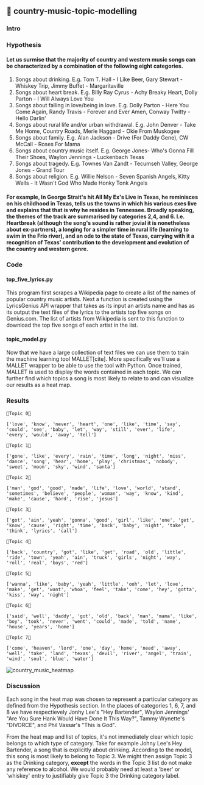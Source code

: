 ## 🍻 country-music-topic-modelling

### Intro 

#### 

### Hypothesis

#### Let us surmise that the majority of country and western music songs can be characterized by a combination of the following eight categories.
1. Songs about drinking. E.g. Tom T. Hall - I Like Beer, Gary Stewart - Whiskey Trip, Jimmy Buffet - Margaritaville
2. Songs about heart break. E.g. Billy Ray Cyrus - Achy Breaky Heart, Dolly Parton - I Will Always Love You 
3. Songs about falling in love/being in love. E.g. Dolly Parton - Here You Come Again, Randy Travis - Forever and Ever Amen, Conway Twitty - Hello Darlin'
4. Songs about rural life and/or urban withdrawal. E.g. John Denver - Take Me Home, Country Roads, Merle Haggard - Okie From Muskogee
5. Songs about family. E.g. Alan Jackson - Drive (For Daddy Gene), CW McCall - Roses For Mama
6. Songs about country music itself. E.g. George Jones- Who's Gonna Fill Their Shoes, Waylon Jennings - Luckenbach Texas
7. Songs about tragedy. E.g. Townes Van Zandt - Tecumseh Valley, George Jones - Grand Tour
8. Songs about religion. E.g. Willie Nelson - Seven Spanish Angels, Kitty Wells - It Wasn't God Who Made Honky Tonk Angels
#### For example, In George Strait's hit All My Ex's Live in Texas, he reminisces on his childhood in Texas, tells us the towns in which his various exes live and explains that that is why he resides in Tennessee. Broadly speaking, the themes of the track are summarised by categories 2,4, and 6. I.e. Heartbreak (although the song's sound is rather jovial it is nonetheless about ex-partners), a longing for a simpler time in rural life (learning to swim in the Frio river), and an ode to the state of Texas, carrying with it a recognition of Texas' contribution to the development and evolution of the country and western genre. 

### Code
#### top_five_lyrics.py
This program first scrapes a Wikipedia page to create a list of the names of popular country music artists. Next a function is created using the LyricsGenius API wrapper that takes as its input an artists name and has as its output the text files of the lyrics to the artists top five songs on Genius.com. The list of artists from Wikipedia is sent to this function to download the top five songs of each artist in the list.
#### topic_model.py
Now that we have a large collection of text files we can use them to train the machine learning tool MALLET[cite]. More specifically we'll use a MALLET wrapper to be able to use the tool with Python. Once trained, MALLET is used to display the words contained in each topic. We can further find which topics a song is most likely to relate to and can visualize our results as a heat map.

### Results
```
🤠Topic 0🤠

['love', 'know', 'never', 'heart', 'one', 'like', 'time', 'say', 'could', 'see', 'baby', 'let', 'way', 'still', 'ever', 'life', 'every', 'would', 'away', 'tell']

🤠Topic 1🤠

['gone', 'like', 'every', 'rain', 'time', 'long', 'night', 'miss', 'dance', 'song', 'hear', 'home', 'play', 'christmas', 'nobody', 'sweet', 'moon', 'sky', 'wind', 'santa']

🤠Topic 2🤠

['man', 'god', 'good', 'made', 'life', 'love', 'world', 'stand', 'sometimes', 'believe', 'people', 'woman', 'way', 'know', 'kind', 'make', 'cause', 'hard', 'rise', 'jesus']

🤠Topic 3🤠

['got', 'ain', 'yeah', 'gonna', 'good', 'girl', 'like', 'one', 'get', 'know', 'cause', 'right', 'time', 'back', 'baby', 'night', 'take', 'think', 'lyrics', 'call']

🤠Topic 4🤠

['back', 'country', 'got', 'like', 'get', 'road', 'old', 'little', 'ride', 'town', 'yeah', 'ain', 'truck', 'girls', 'night', 'way', 'roll', 'real', 'boys', 'red']

🤠Topic 5🤠

['wanna', 'like', 'baby', 'yeah', 'little', 'ooh', 'let', 'love', 'make', 'get', 'want', 'whoa', 'feel', 'take', 'come', 'hey', 'gotta', 'kiss', 'way', 'night']

🤠Topic 6🤠

['said', 'well', 'daddy', 'got', 'old', 'back', 'man', 'mama', 'like', 'boy', 'took', 'never', 'went', 'could', 'made', 'told', 'name', 'house', 'years', 'home']

🤠Topic 7🤠

['come', 'heaven', 'lord', 'one', 'day', 'home', 'need', 'away', 'well', 'take', 'land', 'texas', 'devil', 'river', 'angel', 'train', 'wind', 'soul', 'blue', 'water']
```
![country_music_heatmap](https://user-images.githubusercontent.com/98699929/156213827-5799f965-9cf5-4932-8df9-bab389c5191d.JPG)

### Discussion

Each song in the heat map was chosen to represent a particular category as defined from the Hypothesis section. In the places of categories 1, 6, 7, and 8 we have respectievely Jonhy Lee's "Hey Bartender", Waylon Jennings' "Are You Sure Hank Would Have Done It This Way?", Tammy Wynette's "DIVORCE", and Phil Vassar's "This is God". 

From the heat map and list of topics, it's not immediately clear which topic belongs to which type of category. Take for example Johny Lee's Hey Bartender, a song that is  explicitly about drinking. According to the model, this song is most likely to belong to Topic 3. We might then assign Topic 3 as the Drinking category, **except** the words in the Topic 3 list do not make any reference to alcohol. We would probably need at least a 'beer' or 'whiskey' entry to justifiably give Topic 3 the Drinking category label. 
